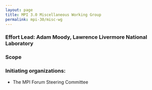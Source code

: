 ```yaml
---
layout: page
title: MPI 3.0 Miscellaneous Working Group
permalink: mpi-30/misc-wg
---
```


### Effort Lead: Adam Moody, Lawrence Livermore National Laboratory

### Scope

### Initiating organizations:

*   The MPI Forum Steering Committee